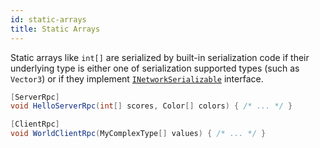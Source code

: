 ```yaml
---
id: static-arrays
title: Static Arrays
---
```


Static arrays like `int[]` are serialized by built-in serialization code if their underlying type is either one of serialization supported types (such as `Vector3`) or if they implement [`INetworkSerializable`](inetworkserializable-bitserializer.md) interface.

```csharp
[ServerRpc]
void HelloServerRpc(int[] scores, Color[] colors) { /* ... */ }

[ClientRpc]
void WorldClientRpc(MyComplexType[] values) { /* ... */ }
```